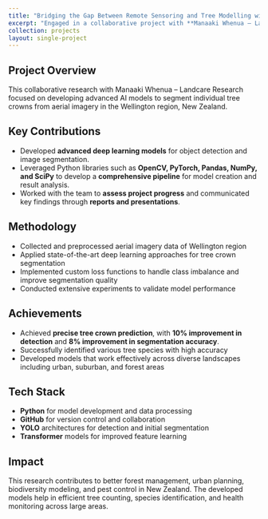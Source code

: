 ```yaml
---
title: "Bridging the Gap Between Remote Sensoring and Tree Modelling with Data Science"
excerpt: "Engaged in a collaborative project with **Manaaki Whenua – Landcare Research**, focusing on the image segmentation of individual tree crowns from aerial imagery in the Wellington region, 2022-2025<br/><br/><img src='/images/tree.png' width='750'>"
collection: projects
layout: single-project
---
```


## Project Overview

This collaborative research with Manaaki Whenua – Landcare Research focused on developing advanced AI models to segment individual tree crowns from aerial imagery in the Wellington region, New Zealand.

## Key Contributions

- Developed **advanced deep learning models** for object detection and image segmentation.  
- Leveraged Python libraries such as **OpenCV, PyTorch, Pandas, NumPy, and SciPy** to develop a **comprehensive pipeline** for model creation and result analysis.  
- Worked with the team to **assess project progress** and communicated key findings through **reports and presentations**.  

## Methodology

- Collected and preprocessed aerial imagery data of Wellington region
- Applied state-of-the-art deep learning approaches for tree crown segmentation
- Implemented custom loss functions to handle class imbalance and improve segmentation quality
- Conducted extensive experiments to validate model performance

## Achievements

- Achieved **precise tree crown prediction**, with **10% improvement in detection** and **8% improvement in segmentation accuracy**.  
- Successfully identified various tree species with high accuracy
- Developed models that work effectively across diverse landscapes including urban, suburban, and forest areas

## Tech Stack

- **Python** for model development and data processing
- **GitHub** for version control and collaboration
- **YOLO** architectures for detection and initial segmentation
- **Transformer** models for improved feature learning

## Impact

This research contributes to better forest management, urban planning, biodiversity modeling, and pest control in New Zealand. The developed models help in efficient tree counting, species identification, and health monitoring across large areas.
